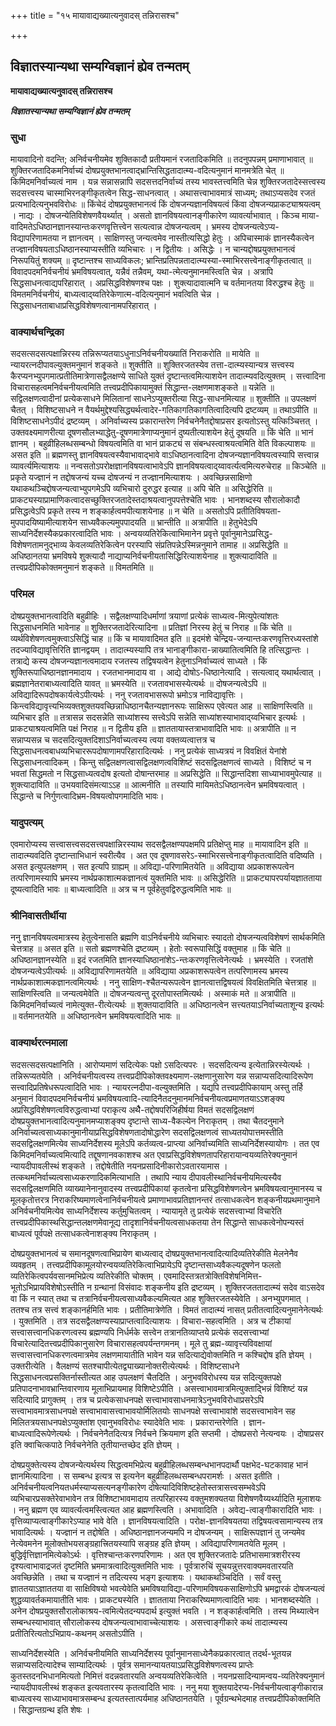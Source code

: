 +++
title = "१५ मायावाद्यख्यात्यनुवादस् तन्निरासश्च"

+++


## विज्ञातस्यान्यथा सम्यग्विज्ञानं ह्येव तन्मतम्

**मायावाद्यख्यात्यनुवादस् तन्निरासश्च**

***विज्ञातस्यान्यथा सम्यग्विज्ञानं ह्येव तन्मतम्***

### **सुधा**

मायावादिनो वदन्ति; अनिर्वचनीयमेव शुक्तिकादौ प्रतीयमानं रजतादिकमिति ॥ तदनुपपन्नम् प्रमाणाभावात् ॥ शुक्तिरजतादिकमनिर्वाच्यं दोषप्रयुक्तभानत्वाद्भ्रान्तिसिद्धतादात्म्य-वदित्यनुमानं मानमत्रेति चेत् ॥ किमिदमनिर्वाच्यत्वं नाम । यन्न सन्नासन्नापि सदसत्तदनिर्वाच्यं तस्य भावस्तत्त्वमिति चेन्न शुक्तिरजतादेस्सत्त्वस्य सदसत्त्वस्य चास्माभिरनङ्गीकृतत्वेन सिद्ध-साधनत्वात् । अथासत्त्वाभावमात्रं साध्यम्; तथाऽप्यसदेव रजतं प्रत्यभादित्यनुभवविरोधः ॥ किंचेदं दोषप्रयुक्तभानत्वं किं दोषजन्यज्ञानविषयत्वं किंवा दोषजन्यप्राकट्याश्रयत्वम् । नाद्यः । दोषजन्येतिविशेषणवैयर्थ्यात् । असतो ज्ञानविषयत्वानङ्गीकारेण व्यावर्त्याभावात् । किञ्च माया-वादिमतेऽधिष्ठानज्ञानस्यान्तःकरणवृत्तित्त्वेन सत्यत्वान्न दोषजन्यत्वम् । भ्रमस्य दोषजन्यत्वेऽप्य-विद्यापरिणामतया न ज्ञानत्वम् । साक्षिणस्तु जन्यत्वमेव नास्तीत्यसिद्धो हेतुः । अपिचास्माकं ज्ञानस्यैकत्वेन तज्ज्ञानविषयताऽधिष्ठानस्याप्यस्तीति व्यभिचारः । न द्वितीयः । असिद्धेः । न चान्यद्दोषप्रयुक्तभानत्वं निरूपयितुं शक्यम् ॥ दृष्टान्तश्च साध्यविकलः; भ्रान्तिप्रतिपन्नतादात्म्यस्या-स्माभिरसत्त्वेनाङ्गीकृतत्वात् ॥ विवादपदमनिर्वचनीयं भ्रमविषयत्वात्, यन्नैवं तन्नैवम्, यथा-त्मेत्यनुमानमस्त्विति चेन्न । अत्रापि सिद्धसाधनत्वाद्यपरिहारात् । अप्रसिद्धविशेषणश्च पक्षः । शुक्त्यादावात्मनि च वर्तमानतया विरुद्धश्च हेतुः ॥ विमतमनिर्वचनीयं, बाध्यत्वाद्य्वतिरेकेणात्म-वदित्यनुमानं भवत्विति चेन्न । सिद्धसाधनताबाधाप्रसिद्धविशेषणत्वानामपरिहारात् ।

### **वाक्यार्थचन्द्रिका**

सदसत्सदसत्पक्षान्निरस्य तन्निरूप्यतयाऽधुनाऽनिर्वचनीयख्यातिं निराकरोति ॥ मायेति ॥ न्यायरत्नदीपावल्युक्तमनुमानं शङ्कते ॥ शुक्तीति ॥ शुक्तिरजतस्येव तत्ता-दात्म्यस्यान्यत्र सत्त्वस्य कैरप्यनभ्युपगमात्प्रतीतिमात्रेणासद्वैलक्षण्ये साधिते युक्तं दृष्टान्तत्वमित्याशयेन तादात्म्यवदित्युक्तम् । सत्त्वादिना विचारासहत्वमनिर्वचनीयत्वमिति तत्त्वप्रदीपिकायामुक्तं सिद्धान्त-लक्षणमाशङ्कते ॥ यन्नेति ॥ सद्विलक्षणत्वादीनां प्रत्येकसाधने मिलितानां साधनेऽप्युक्तरीत्या सिद्ध-साधनमित्याह ॥ शुक्तीति ॥ उपलक्षणं चैतत् । विशिष्टसाधने न वैयर्थमुद्देश्यसिद्ध्यर्थत्वादेर-गतिकागतिकागतित्वादित्यपि द्रष्टव्यम् ॥ तथाऽपीति ॥ विशिष्टसाधनेऽपीदं द्रष्टव्यम् । अनिर्वाच्यस्य प्रकारान्तरेण निर्वचनेनैतद्दोषाप्रसर इत्यतोऽस्तु यत्किञ्चित्तत् । उक्तवक्ष्यमाणरीत्या दूषणसौलभ्याद्धेतु-दूषणमात्रेणाप्यनुमानं दुष्यतीत्याशयेन हेतुं दूषयति ॥ किं चेति ॥ भानं ज्ञानम् । बहुव्रीहिलब्धसम्बन्धो विषयत्वमिति वा भानं प्राकट्यं स संबन्धस्त्वाश्रयत्वमिति वेति विकल्पाशयः ॥ असत इति ॥ ब्रह्मणस्तु ज्ञानविषयत्वस्यैवाभावाद्भावे वाऽधिष्ठानत्वादिना दोषजन्यज्ञानविषयत्वस्यापि सत्त्वान्न व्यावर्त्यमित्याशयः ॥ नन्वसतोऽपरोक्षज्ञानविषयत्वाभावेऽपि ज्ञानविषयत्वाद्य्वावर्त्यत्वमित्यरुचेराह ॥ किञ्चेति ॥ प्रकृते यज्ज्ञानं न तद्दोषजन्यं यच्च दोषजन्यं न तज्ज्ञानमित्याशयः । अवच्छिन्नसाक्षिणो यथाकथञ्चिद्दोषजन्यत्वाभ्युपगमेऽपि व्यभिचारो दुरुद्धर इत्याह ॥ अपि चेति ॥ असिद्धेरिति ॥ प्राकट्यस्याप्रामाणिकत्वादसच्छुक्तिरजतादेस्तदाश्रयत्वानुपपत्तेश्चेति भावः । भानशब्दस्य सौरालोकादौ प्रसिद्धत्वेऽपि प्रकृते तस्य न शङ्कार्हत्वमपीत्याशयेनाह ॥ न चेति ॥ असतोऽपि प्रतीतिविषयता-मुपपादयिष्यामीत्याशयेन साध्यवैकल्यमुपपादयति ॥ भ्रान्तीति ॥ अत्रापीति ॥ हेतुभेदेऽपि साध्यनिर्देशस्यैकप्रकारत्वादिति भावः । अन्वयव्यतिरेकित्वाभिमानेन प्रवृत्ते पूर्वानुमानेऽप्रसिद्ध-विशेषणतामनुद्भाव्य केवलव्यतिरेकित्वेन परस्यापि संप्रतिपन्नेऽस्मिन्ननुमाने तामाह ॥ अप्रसिद्धेति ॥ अधिष्ठानतया भ्रमविषये शुक्त्यादौ नाद्याप्यनिर्वचनीयतासिद्धिरित्याशयेनाह ॥ शुक्त्यादाविति ॥ तत्त्वप्रदीपिकोक्तमनुमानं शङ्कते ॥ विमतमिति ॥

### **परिमल**

दोषप्रयुक्तभानत्वादिति बहुव्रीहिः । सद्वैलक्षण्यादिधर्माणां त्रयाणां प्रत्येकं साध्यत्व-मित्युपेत्यांशतः सिद्धसाधनमिति भावेनाह ॥ शुक्तिरजतादेरित्यादिना ॥ प्रतिज्ञां निरस्य हेतुं च निराह ॥ किं चेति ॥ व्यर्थविशेषणत्वमुक्त्वाऽसिद्धिं चाह ॥ किं च मायावादिमत इति ॥ इदमंशे चेन्द्रिय-जन्यान्तःकरणवृत्तिरध्यस्तांशे तदज्याविद्यावृत्तिरिति ज्ञानद्वयम् । तादात्म्यस्यापि तत्र भानाङ्गीकारा-न्नाख्यातित्वमिति हि तत्सिद्धान्तः । तत्राद्ये कस्य दोषजन्यज्ञानत्वमादाय रजतस्य तद्विषयत्वेन हेतुनाऽनिर्वाच्यत्वं साध्यते । किं शुक्तिरूपाधिष्ठानज्ञानमादाय । रजतभानमादाय वा । आद्ये दोषोऽ-धिष्ठानेत्यादि । सत्यत्वाद् यथार्थत्वात् । ब्रह्मज्ञानेतराबाध्यत्वादिति यावत् ॥ भ्रमस्येति ॥ रजतावभासस्येत्यर्थः ॥ दोषजन्यत्वेऽपि ॥ अविद्यादिरूपदोषकार्यत्वेऽपीत्यर्थः । ननु रजतावभासरूपो भ्रमोऽत्र नाविद्यावृत्तिः । किन्त्वविद्यावृत्त्यभिव्यक्तशुक्तयवच्छिन्नाधिष्ठानचैतन्यज्ञानरूपः साक्षिरूप एवेत्यत आह ॥ साक्षिणस्त्विति ॥ व्यभिचार इति ॥ तत्रासन्न सदसन्नेति साध्यांशस्य सत्त्वेऽपि सन्नेति साध्यांशस्याभावाद्य्वभिचार इत्यर्थः । प्राकट्याश्रयत्वमिति पक्षं निराह ॥ न द्वितीय इति ॥ ज्ञाततायास्तत्राभावादिति भावः ॥ अत्रापीति ॥ न सन्नाप्यसन्न च सदसदित्युक्तदिशाऽनिर्वाच्यत्वस्य त्वया वक्तव्यत्वात्तत्र च सिद्धसाधनत्वबाधव्यभिचाररूपदोषाणामपरिहारादित्यर्थः । ननु प्रत्येकं साध्यत्रयं न विवक्षितं येनांशे सिद्धसाधनत्वादिकम् । किन्तु सद्विलक्षणत्वासद्विलक्षणत्वविशिष्टं सदसद्विलक्षणत्वं साध्यते । विशिष्टं च न भवतां सिद्धमतो न सिद्धसाध्यत्वदोष इत्यतो दोषान्तरमाह ॥ अप्रसिद्धेति ॥ सिद्धान्तदिशा साध्याभावमुपेत्याह ॥ शुक्त्यादाविति ॥ उभयवादिसंमत्याऽऽह ॥ आत्मनीति ॥ तस्यापि मायिमतेऽधिष्ठानत्वेन भ्रमविषयत्वात् । सिद्धान्ते च निर्गुणत्वादिभ्रम-विषयत्वोपगमादिति भावः।

### **यादुपत्यम्**

एवमारोप्यस्य सत्त्वासत्त्वसदसत्त्वपक्षान्निरस्याथ सदसद्वैलक्षण्यपक्षमपि प्रतिक्षेप्तु माह ॥ मायावादिन इति ॥ तादात्म्यवदिति दृष्टान्ताभिधानं स्वरीत्यैव । अत एव दूषणावसरेऽ-स्माभिरसत्त्वेनाङ्गीकृतत्वादिति वदिष्यति । असत इत्युपलक्षणम् । सत इत्यपि ग्राह्यम् ॥ अविद्या-परिणामितयेति ॥ अविद्याया अप्रकाशरूपत्वेन तत्परिणामस्यापि भ्रमस्य नार्थप्रकाशात्मकज्ञानत्वं युक्तमिति भावः ॥ असिद्धेरिति ॥ प्राकट्यापरपर्यायज्ञातताया दूष्यत्वादिति भावः ॥ बाध्यत्वादिति ॥ अत्र च न पूर्वहेतुवद्विरुद्धत्वमिति भावः ॥

### **श्रीनिवासतीर्थीया**

ननु ज्ञानविषयत्वमात्रस्य हेतुत्वेनासति ब्रह्मणि वाऽनिर्वचनीये व्यभिचारः स्यादतो दोषजन्यत्वविशेषणं सार्थकमिति चेत्तत्राह ॥ असत इति ॥ सतो ब्रह्मणश्चेति द्रष्टव्यम् । हेतोः स्वरूपासिद्धिं वक्तुमाह ॥ किं चेति ॥ अधिष्ठानज्ञानस्येति ॥ इदं रजतमिति ज्ञानस्याधिष्ठानांशेऽ-न्तःकरणवृत्तित्वेनेत्यर्थः । भ्रमस्येति । रजतांशे दोषजन्यत्वेऽपीत्यर्थः ॥ अविद्यापरिणामतयेति ॥ अविद्याया अप्रकाशरूपत्वेन तत्परिणामस्य भ्रमस्य नार्थप्रकाशात्मकज्ञानत्वमित्यर्थः । ननु साक्षिण-श्चैतन्यरूपत्वेन ज्ञानत्वात्तद्विषयत्वं विवक्षितमिति चेत्तत्राह ॥ साक्षिणस्त्विति ॥ जन्यत्वमेवेति ॥ दोषजन्यत्वन्तु दूरतोपास्तमित्यर्थः । अस्माकं मते ॥ अत्रापीति ॥ किमिदमनिर्वाच्यत्वं नामेत्युक्त-रीत्येत्यर्थः ॥ शुक्तयादाविति ॥ अधिष्ठानत्वेन सत्त्यतयाऽनिर्वाच्यताशून्य इत्यर्थः ॥ वर्तमानतयेति ॥ अधिष्ठानत्वेन भ्रमविषयत्वादिति भावः ॥

### **वाक्यार्थरत्नमाला**

सदसत्सदसत्पक्षानिति । आरोप्यमाणं सदित्येकः पक्षो ऽसदित्यपरः । सदसदित्यन्य इत्येतान्निरस्येत्यर्थः । तन्निरूप्यतयेति । अनिर्वचनीयत्वस्य तत्त्वप्रदीपिकोक्तवक्ष्यमाण-लक्षणानुसारेण यन्न सन्नाप्यसदित्यादिरूपेण
सत्त्वादिप्रतिषेधरूपत्वादिति भावः । न्यायरत्नदीपा-वल्युक्तमिति । यद्यपि तत्त्वप्रदीपिकायाम् अस्तु तर्हि अनुमानं विवादपदमनिर्वचनीयं भ्रमविषयत्वादि-त्यादिनैतदनुमानमनिर्वचनीयत्वप्रमाणतयाऽऽशङ्क्य अप्रसिद्धविशेषणत्वविरुद्धत्वाभ्यां पराकृत्य अथैै-तद्दोषपरिजिहीर्षया विमतं सदसद्विलक्षणं दोषप्रयुक्तभानत्वादित्यनुमानमप्याशङ्क्य दृष्टान्ते साध्य-वैकल्येन निराकृतम् । तथा चैतदनुमाने अनिर्वाच्यत्वसाध्यकानुमानीयाप्रसिद्धविशेषणतादोषोद्धारेण सदसद्विलक्षणत्वं साध्यतयोपात्तमस्तीति सदसद्विलक्षणमित्येव साध्यनिर्देशस्य मूलेऽपि कर्तव्यत्व-प्राप्त्या अनिर्वाच्यमिति साध्यनिर्देशस्यायोगः । तत एव किमिदमनिर्वाच्यत्वमित्यादि तद्दूषणानवकाशश्च अत एवाप्रसिद्धविशेषणतापरिहारायान्वयव्यतिरेक्यनुमानं न्यायदीपावलीस्थं शङ्कते । तद्दोषेतीति नयनप्रसादिनीकारोऽवतारयामास । तत्कथमनिर्वाच्यत्वसाध्यकरणादिकमित्याभाति । तथापि न्याय दीपावलीस्थानिर्वचनीयमित्यस्यैव सदसद्विलक्षणमिति व्याख्यानेनानुवादस्य तत्त्वप्रदीपिकायां कृतत्वेना प्रसिद्धविशेषणत्वेन भ्रमविषयत्वानुमानस्य च मूलकृतोत्तरत्र निराकरिष्यमाणत्वेनानिर्वचनीयत्वे प्रमाणाभावप्रतिज्ञानन्तरं तत्साधकत्वेन शङ्कनीयप्रथमानुमाने अनिर्वचनीयमित्येव साध्यनिर्देशस्य कर्तुमुचितत्वम् । न्यायामृते तु प्रत्येकं सदसत्त्वाभ्यां विचारेति तत्त्वप्रदीपिकास्थसिद्धान्तलक्षणमेवानूद्य तादृशानिर्वचनीयत्वसाधकतया तेन सिद्धान्ते साधकत्वेनोपन्यस्तं बाध्यत्वं पूर्वपक्षे तत्साधकत्वेनाशङ्क्य निराकृतम् ।

दोषप्रयुक्तभानत्वं च समानदूषणत्वाभिप्रायेण बाध्यत्वाद् दोषप्रयुक्तभानत्वादित्यादिव्यतिरेकीति मेलनेनैव व्यवहृतम् । तत्त्वप्रदीपिकामूलयोरन्वयव्यतिरेकित्वाभिप्रायेऽपि दृष्टान्तसाध्यवैकल्यदूषणेन फलतो व्यतिरेकित्वपर्यवसानमभिप्रेत्य व्यतिरेकीति चोक्तम् । एवमादिस्तत्रतत्रोक्तिविशेषनिमित्त-भूतोऽभिप्रायविशेषोऽस्तीति न ग्रन्थानां विसंवादः शङ्कनीय इति द्रष्टव्यम् । शुक्तिरजततादात्म्यं सदेव वाऽसदेव वा किं न स्यात् तथा च तत्रानिर्वचनीयत्वसाध्यवैकल्यमित्यत आह शुक्तिरजतस्येवेति । अनभ्युपगमात् । ततश्च तत्र सत्त्वं शङ्कानर्हमिति भावः । प्रतीतिमात्रेणेति । विमतं तादात्म्यं नासत् प्रतीतत्वादित्यनुमानेनेत्यर्थः । युक्तमिति । तत्र सदसद्वैलक्षण्यस्याप्राप्तत्वादित्याशयः । विचारा-सहत्वमिति । अत्र च टीकायां सत्त्वासत्त्वानधिकरणत्वस्य ब्रह्मण्यपि निर्धर्मके सत्त्वेन तत्रानतिव्याप्तये प्रत्येकं सदसत्त्वाभ्यां विचारेत्यादितत्त्वप्रदीपिकानुसारेण विचारासहत्वपर्यन्तगमनम् । मूले तु ब्रह्म-व्यावृत्त्यविवक्षायां सत्त्वासत्त्वानधिकरणत्वमात्रमेव लक्षणमायातीति भावेन यन्न सदित्याद्येवोक्तमिति न कश्चिद्दोष इति ज्ञेयम् । उक्तरीत्येति । वैलक्षण्यं सतश्चापीत्येतद्व्याख्यानोक्तरीत्येत्यर्थः । विशिष्टसाधने सिद्धसाधनत्वप्रसक्तिर्नास्तीत्यत आह उपलक्षणं चैतदिति । अनुभवविरोधस्य यन्न सदित्युक्तपक्षे प्रतिपादनाभावभ्रान्तिवारणाय मूलाभिप्रायमाह विशिष्टेऽपीति । असत्त्वाभावमात्रमित्युक्ताद्भिन्नं विशिष्टं यन्न सदित्यादि प्रागुक्तम् । तत्र च प्रत्येकसाधनपक्षे सत्त्वाभावसाधनमात्रेऽनुभवविरोधाप्रसरेऽपि सत्त्वाभावमात्रसाधनपक्षे सत्त्वाभावासत्त्वाभावयोर्मिलितयोः साधनपक्षे सत्त्वाभावांशे सदसत्त्वाभावेन सह मिलितत्रयसाधनपक्षेऽप्युक्तांश एवानुभवविरोधः स्यादेवेति भावः । प्रकारान्तरेणेति । ज्ञान-बाध्यत्वादिरूपेणेत्यर्थः । निर्वचनेनैतदित्यत्र निर्वचने क्रियमाण इति सप्तमी । दोषप्रसरो नेत्यन्वयः । दोषाप्रसर इति क्वाचित्कपाठे निर्वचनेनेति तृतीयान्तच्छेद इति ज्ञेयम् ।

दोषप्रयुक्तेत्यस्य दोषजन्येत्यर्थस्य सिद्धत्वमभिप्रेत्य बहुव्रीहिलब्धसम्बन्धभानपदार्थौ पक्षभेद-घटकावाह भानं ज्ञानमित्यादिना । स सम्बन्ध इत्यत्र स इत्यनेन बहुव्रीहिलब्धसम्बन्धपरामर्शः । असत इतीति । अनिर्वचनीयत्वनियतधर्मस्याप्यसत्यनङ्गीकारेण दोषेत्यादिविशिष्टहेतोस्तत्रासत्त्वसम्भवेऽपि व्यभिचारप्रसक्तेरेवाभावेन तत्र विशिष्टाभावमादाय तत्परिहारस्य वक्तुमशक्यतया विशेषणवैय्यर्थ्यादिति मूलाशयः । ननु ब्रह्मण एव व्यावर्त्यत्वमस्त्वित्यत आह ब्रह्मणस्त्विति । अभावादिति । अवेद्य-त्वाङ्गीकारादिति भावः । वृत्तिव्याप्यत्वाङ्गीकारेऽप्याह भावे वेति । ज्ञानविषयत्वादिति । परोक्ष-ज्ञानविषयतया तद्विषयत्वसामान्यस्य तत्र भावादित्यर्थः । यज्ज्ञानं न तद्दोषेति । अधिष्ठानज्ञानजन्यमपि न दोषजन्यम् । साक्षिरूपज्ञानं तु जन्यमेव नेत्येवमनेन मूलोक्तोभयसङ्ग्रहात्त्रितयस्यापि सङ्ग्रह इति ज्ञेयम् । अविद्यापरिणामतयेति मूलम् । बुद्धिर्वृत्तिज्ञानमित्येकोऽर्थः । वृत्तिश्चान्तःकरणपरिणामः । अत एव शुक्तिरजतादेः प्रतिभासमात्रशरीरस्य दृश्यत्वाभावाद्रजतं दृष्टमिति भ्रममात्रत्वादित्युक्तमिति भावः । पूर्वत्रारुचिं सूचयन्नुत्तरवाक्यमवतारयति अवच्छिन्नेति । तथा च यज्ज्ञानं न तदित्यस्य भङ्ग इत्याशयः । यथाकथञ्चिदिति । सर्वं वस्तु ज्ञाततयाऽज्ञाततया वा साक्षिविषयो भवत्येवेति भ्रमविषयाविद्या-परिणामविषयकसाक्षिणोऽपि भ्रमद्वारकं दोषजन्यत्वं शुद्धव्यावर्तकमायातीति भावः । प्राकट्यस्येति । ज्ञातताया निराकरिष्यमाणत्वादिति भावः । भानशब्दस्येति । अनेन दोषप्रयुक्तसौरालोकाश्रय-त्वमित्येतदन्यपदार्थ इत्युक्तं भवति । न शङ्कार्हत्वमिति । तस्य मिथ्यात्वेन सम्बन्धस्याभावात् सौरालोकस्य दोषजन्यत्वाभावाच्चेत्याशयः । असत्त्वाङ्गीकारे कथं तादात्म्यस्य प्रतीतिरित्यतोऽभिप्राय-कथनम् असतोऽपीति ।

साध्यनिर्देशस्येति । अनिर्वचनीयमिति साध्यनिर्देशस्य पूर्वानुमानसाध्येनैकप्रकारत्वात् तदर्थ-भूतयन्न सन्नाप्यसदित्यादेश्च साम्यादित्यर्थः । पूर्वत्र समानन्यायतयाऽप्रसिद्धविशेषणत्वस्य प्राप्तेः कुतस्तदनभिधानमित्यतो निमित्तं वदन्नवतारयति अन्वयव्यतिरेकित्वेति । नयनप्रसादिन्यामन्वय-व्यतिरेक्यनुमानं न्यायदीपावलीस्थं शङ्कत इत्यवतारस्य कृतत्वादिति भावः । ननु मया शुक्तयादेरप्य-निर्वचनीयत्वाङ्गीकारान्न बाध्यत्वस्य साध्याभावमात्रसम्बन्ध इत्यतस्तात्पर्यमाह अधिष्ठानतयेति । पूर्वग्रन्थभेदमाह तत्त्वप्रदीपिकोक्तमिति । सिद्धान्तग्रन्थ इति शेषः ।




